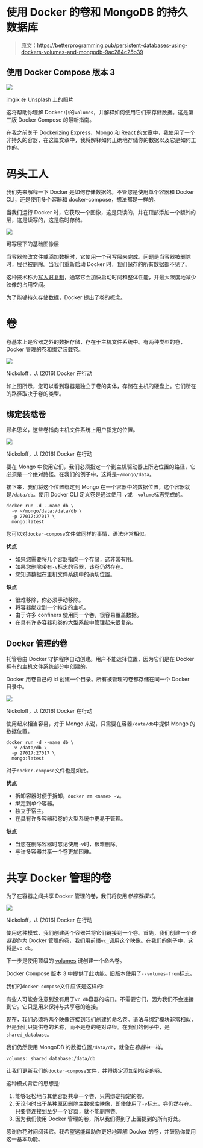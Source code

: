 # 使用 Docker 的卷和 MongoDB 的持久数据库

> 原文：<https://betterprogramming.pub/persistent-databases-using-dockers-volumes-and-mongodb-9ac284c25b39>

## 使用 Docker Compose 版本 3

![](img/919f38d163d51904294b66cdd675548f.png)

[imgix](https://unsplash.com/@imgix?utm_source=unsplash&utm_medium=referral&utm_content=creditCopyText) 在 [Unsplash](https://unsplash.com/s/photos/storage?utm_source=unsplash&utm_medium=referral&utm_content=creditCopyText) 上的照片

这将帮助你理解 Docker 中的`Volumes`，并解释如何使用它们来存储数据。这是第三版 Docker Compose 的最新指南。

在我之前关于 Dockerizing Express、Mongo 和 React 的文章中，我使用了一个非持久的容器，在这篇文章中，我将解释如何正确地存储你的数据以及它是如何工作的。

# 码头工人

我们先来解释一下 Docker 是如何存储数据的。不管您是使用单个容器和 Docker CLI，还是使用多个容器和 docker-compose，想法都是一样的。

当我们运行 Docker 时，它获取一个图像，这是只读的，并在顶部添加一个额外的层，这是读写的，这是临时存储。

![](img/a2a38f59f953585fad04ab565d1b1f22.png)

可写层下的基础图像层

当容器修改文件或添加数据时，它使用一个可写层来完成。问题是当容器被删除时，层也被删除。当我们重新启动 Docker 时，我们保存的所有数据都不见了。

这种技术称为[写入时复制](https://docs.docker.com/glossary/#copy-on-write)，通常它会加快启动时间和整体性能，并最大限度地减少映像的占用空间。

为了能够持久存储数据，Docker 提出了卷的概念。

# 卷

卷基本上是容器之外的数据存储，存在于主机文件系统中。有两种类型的卷，Docker 管理的卷和绑定装载卷。

![](img/f58ef149d6bb8ea5c90a6fb21e46cfd1.png)

Nickoloff，J. (2016) Docker 在行动

如上图所示，您可以看到容器是独立于卷的实体，存储在主机的硬盘上。它们所在的路径取决于卷的类型。

## 绑定装载卷

顾名思义，这些卷指向主机文件系统上用户指定的位置。

![](img/68275b201fc1841ae7e2b7e880b97626.png)

Nickoloff，J. (2016) Docker 在行动

要在 Mongo 中使用它们，我们必须指定一个到主机驱动器上所选位置的路径，它必须是一个绝对路径。在我们的例子中，这将是`~/mongo/data`。

接下来，我们将这个位置绑定到 Mongo 在一个容器中的数据位置，这个容器就是`/data/db`。使用 Docker CLI 定义卷是通过使用`-v`或`--volume`标志完成的。

```
docker run -d --name db \
  -v ~/mongo/data:/data/db \ 
  -p 27017:27017 \
  mongo:latest
```

您可以对`docker-compose`文件做同样的事情，语法非常相似。

**优点**

*   如果您需要将几个容器指向一个存储，这非常有用。
*   如果您删除带有`-v`标志的容器，该卷仍然存在。
*   您知道数据在主机文件系统中的确切位置。

**缺点**

*   很难移除，你必须手动移除。
*   将容器绑定到一个特定的主机。
*   由于许多 confiners 使用同一个卷，很容易覆盖数据。
*   在具有许多容器和卷的大型系统中管理起来很复杂。

## Docker 管理的卷

托管卷由 Docker 守护程序自动创建。用户不能选择位置，因为它们是在 Docker 拥有的主机文件系统部分中创建的。

Docker 用卷自己的 id 创建一个目录。所有被管理的卷都存储在同一个 Docker 目录中。

![](img/57e5605528e1b4776f58d86bac363cbe.png)

Nickoloff，J. (2016) Docker 在行动

使用起来相当容易，对于 Mongo 来说，只需要在容器`/data/db`中提供 Mongo 的数据位置。

```
docker run -d --name db \
  -v /data/db \ 
  -p 27017:27017 \
  mongo:latest
```

对于`docker-compose`文件也是如此。

**优点**

*   拆卸容器时便于拆卸，`docker rm <name> -v`。
*   绑定到单个容器。
*   独立于宿主。
*   在具有许多容器和卷的大型系统中更易于管理。

**缺点**

*   当您在删除容器时忘记使用`-v`时，很难删除。
*   与许多容器共享一个卷更加困难。

# 共享 Docker 管理的卷

为了在容器之间共享 Docker 管理的卷，我们将使用*卷容器模式*。

![](img/a7dff2154029af679b7ac90e80a1307b.png)

Nickoloff，J. (2016) Docker 在行动

使用这种模式，我们创建两个容器并将它们链接到一个卷。首先，我们创建一个*卷容器*作为 Docker 管理的卷，我们用前缀`vc_`调用这个映像。在我们的例子中，这将是`vc_db`。

下一步是使用顶级的 [volumes](https://docs.docker.com/compose/compose-file/#volumes) 键创建一个命名卷。

Docker Compose 版本 3 中提供了此功能。旧版本使用了`--volumes-from`标志。

我们的`docker-compose`文件应该是这样的:

有些人可能会注意到没有用于`vc_db`容器的端口。不需要它们，因为我们不会连接到它。它只是用来保持与共享卷的连接。

现在，我们必须将两个映像链接到我们创建的命名卷。语法与绑定模块非常相似，但是我们只提供卷的名称，而不是卷的绝对路径。在我们的例子中，是`shared_database`。

我们仍然使用 MongoDB 的数据位置`/data/db`，就像在*容器*中一样。

```
volumes: shared_database:/data/db
```

让我们更新我们的`docker-compose`文件，并将绑定添加到指定的卷。

这种模式背后的思想是:

1.  能够轻松地与其他容器共享一个卷，只需绑定指定的卷。
2.  无论何时出于某种原因删除主数据库映像，即使使用了`-v`标志，卷仍然存在。只要卷连接到至少一个容器，就不能删除卷。
3.  因为我们使用 Docker 管理的卷，所以我们得到了上面提到的所有好处。

感谢你花时间阅读它。我希望这能帮助你更好地理解 Docker 的卷，并鼓励你使用这一基本功能。